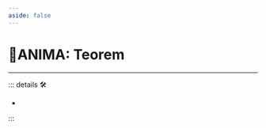 ```yaml
---
aside: false
---
```

# 💜<anima>ANIMA: Teorem</anima>

---

<!-- =================================================== -->
<!-- =================================================== -->
<!-- =================================================== -->
<!-- =================================================== -->
<!-- =================================================== -->
::: details 🛠

-

:::
